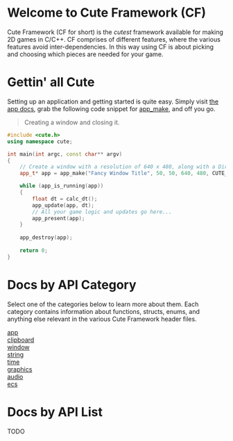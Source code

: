 # Welcome to Cute Framework (CF)

Cute Framework (CF for short) is the *cutest* framework available for making 2D games in C/C++. CF comprises of different features, where the various features avoid inter-dependencies. In this way using CF is about picking and choosing which pieces are needed for your game.

# Gettin' all Cute

Setting up an application and getting started is quite easy. Simply visit [the app docs](https://github.com/RandyGaul/cute_framework/tree/master/doc/app), grab the following code snippet for [app_make](https://github.com/RandyGaul/cute_framework/blob/master/doc/app/app_make.md), and off you go.

> Creating a window and closing it.

```cpp
#include <cute.h>
using namespace cute;

int main(int argc, const char** argv)
{
	// Create a window with a resolution of 640 x 480, along with a DirectX 11 context.
	app_t* app = app_make("Fancy Window Title", 50, 50, 640, 480, CUTE_APP_OPTIONS_D3D11_CONTEXT, argv[0]);

	while (app_is_running(app))
	{
		float dt = calc_dt();
		app_update(app, dt);
		// All your game logic and updates go here...
		app_present(app);
	}
	
	app_destroy(app);
	
	return 0;
}
```

# Docs by API Category

Select one of the categories below to learn more about them. Each category contains information about functions, structs, enums, and anything else relevant in the various Cute Framework header files.

[app](https://github.com/RandyGaul/cute_framework/tree/master/doc/app)  
[clipboard](https://github.com/RandyGaul/cute_framework/tree/master/doc/clipboard)  
[window](https://github.com/RandyGaul/cute_framework/tree/master/doc/window)  
[string](https://github.com/RandyGaul/cute_framework/tree/master/doc/string)  
[time](https://github.com/RandyGaul/cute_framework/tree/master/doc/time)  
[graphics](https://github.com/RandyGaul/cute_framework/tree/master/doc/graphics)  
[audio](https://github.com/RandyGaul/cute_framework/tree/master/doc/audio)  
[ecs](https://github.com/RandyGaul/cute_framework/tree/master/doc/ecs)  

# Docs by API List

TODO
